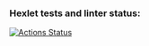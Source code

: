 ### Hexlet tests and linter status:
[![Actions Status](https://github.com/sergh2023/python-project-49/actions/workflows/hexlet-check.yml/badge.svg)](https://github.com/sergh2023/python-project-49/actions)